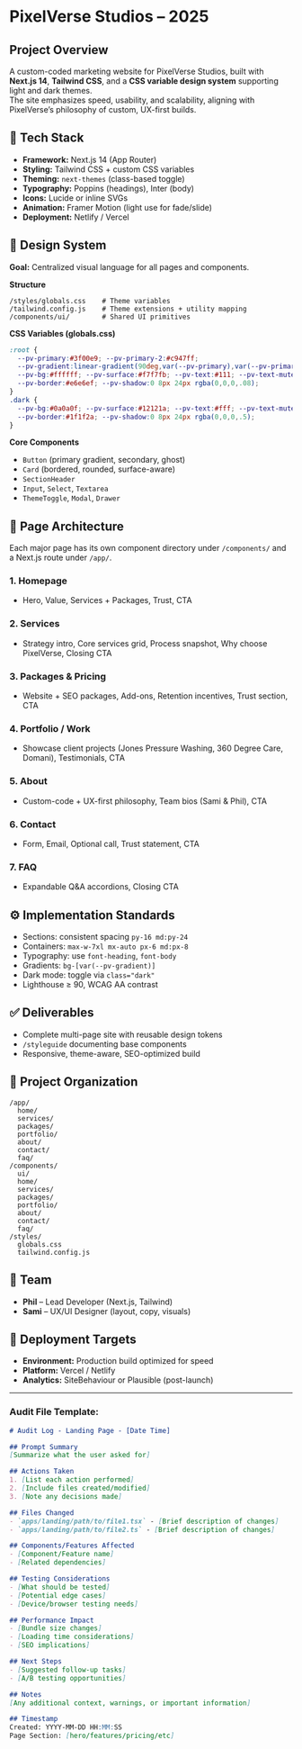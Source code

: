 # PixelVerse Studios – 2025
## Project Overview
A custom-coded marketing website for PixelVerse Studios, built with **Next.js 14**, **Tailwind CSS**, and a **CSS variable design system** supporting light and dark themes.  
The site emphasizes speed, usability, and scalability, aligning with PixelVerse’s philosophy of custom, UX-first builds.

## 🧱 Tech Stack
- **Framework:** Next.js 14 (App Router)
- **Styling:** Tailwind CSS + custom CSS variables
- **Theming:** `next-themes` (class-based toggle)
- **Typography:** Poppins (headings), Inter (body)
- **Icons:** Lucide or inline SVGs
- **Animation:** Framer Motion (light use for fade/slide)
- **Deployment:** Netlify / Vercel

## 🎨 Design System
**Goal:** Centralized visual language for all pages and components.

**Structure**
```
/styles/globals.css    # Theme variables
/tailwind.config.js    # Theme extensions + utility mapping
/components/ui/        # Shared UI primitives
```

**CSS Variables (globals.css)**
```css
:root {
  --pv-primary:#3f00e9; --pv-primary-2:#c947ff;
  --pv-gradient:linear-gradient(90deg,var(--pv-primary),var(--pv-primary-2));
  --pv-bg:#ffffff; --pv-surface:#f7f7fb; --pv-text:#111; --pv-text-muted:#666;
  --pv-border:#e6e6ef; --pv-shadow:0 8px 24px rgba(0,0,0,.08);
}
.dark {
  --pv-bg:#0a0a0f; --pv-surface:#12121a; --pv-text:#fff; --pv-text-muted:#b3b3c2;
  --pv-border:#1f1f2a; --pv-shadow:0 8px 24px rgba(0,0,0,.5);
}
```

**Core Components**
- `Button` (primary gradient, secondary, ghost)
- `Card` (bordered, rounded, surface-aware)
- `SectionHeader`
- `Input`, `Select`, `Textarea`
- `ThemeToggle`, `Modal`, `Drawer`

## 🧩 Page Architecture
Each major page has its own component directory under `/components/` and a Next.js route under `/app/`.

### 1. Homepage
- Hero, Value, Services + Packages, Trust, CTA

### 2. Services
- Strategy intro, Core services grid, Process snapshot, Why choose PixelVerse, Closing CTA

### 3. Packages & Pricing
- Website + SEO packages, Add-ons, Retention incentives, Trust section, CTA

### 4. Portfolio / Work
- Showcase client projects (Jones Pressure Washing, 360 Degree Care, Domani), Testimonials, CTA

### 5. About
- Custom-code + UX-first philosophy, Team bios (Sami & Phil), CTA

### 6. Contact
- Form, Email, Optional call, Trust statement, CTA

### 7. FAQ
- Expandable Q&A accordions, Closing CTA

## ⚙️ Implementation Standards
- Sections: consistent spacing `py-16 md:py-24`
- Containers: `max-w-7xl mx-auto px-6 md:px-8`
- Typography: use `font-heading`, `font-body`
- Gradients: `bg-[var(--pv-gradient)]`
- Dark mode: toggle via `class="dark"`
- Lighthouse ≥ 90, WCAG AA contrast

## ✅ Deliverables
- Complete multi-page site with reusable design tokens
- `/styleguide` documenting base components
- Responsive, theme-aware, SEO-optimized build

## 📁 Project Organization
```
/app/
  home/
  services/
  packages/
  portfolio/
  about/
  contact/
  faq/
/components/
  ui/
  home/
  services/
  packages/
  portfolio/
  about/
  contact/
  faq/
/styles/
  globals.css
  tailwind.config.js
```

## 👥 Team
- **Phil** – Lead Developer (Next.js, Tailwind)
- **Sami** – UX/UI Designer (layout, copy, visuals)

## 🚀 Deployment Targets
- **Environment:** Production build optimized for speed
- **Platform:** Vercel / Netlify
- **Analytics:** SiteBehaviour or Plausible (post-launch)
---

### Audit File Template:
```markdown
# Audit Log - Landing Page - [Date Time]

## Prompt Summary
[Summarize what the user asked for]

## Actions Taken
1. [List each action performed]
2. [Include files created/modified]
3. [Note any decisions made]

## Files Changed
- `apps/landing/path/to/file1.tsx` - [Brief description of changes]
- `apps/landing/path/to/file2.ts` - [Brief description of changes]

## Components/Features Affected
- [Component/Feature name]
- [Related dependencies]

## Testing Considerations
- [What should be tested]
- [Potential edge cases]
- [Device/browser testing needs]

## Performance Impact
- [Bundle size changes]
- [Loading time considerations]
- [SEO implications]

## Next Steps
- [Suggested follow-up tasks]
- [A/B testing opportunities]

## Notes
[Any additional context, warnings, or important information]

## Timestamp
Created: YYYY-MM-DD HH:MM:SS
Page Section: [hero/features/pricing/etc]
```
